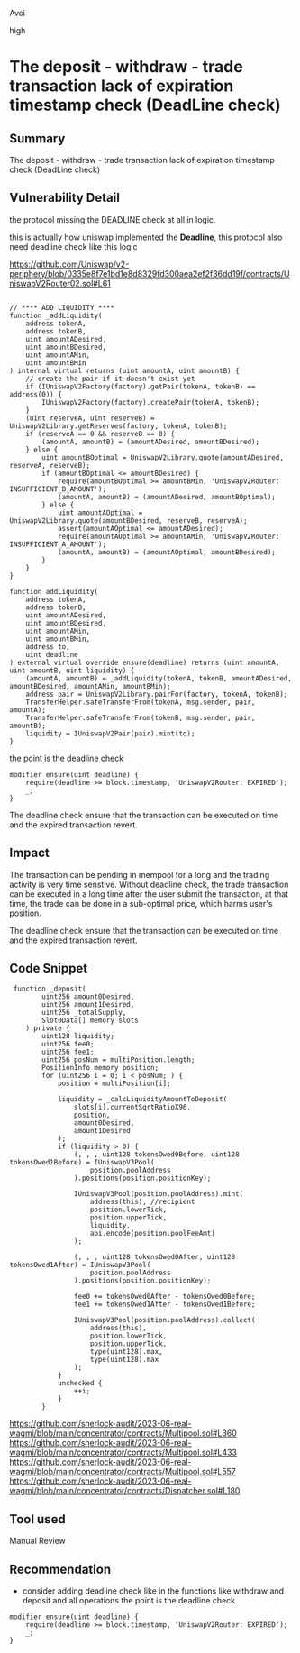 Avci

high

# The deposit - withdraw - trade transaction lack of expiration timestamp check (DeadLine check)

## Summary
The deposit - withdraw - trade transaction lack of expiration timestamp check (DeadLine check)
## Vulnerability Detail
the protocol missing the DEADLINE check at all in logic. 

this is actually how uniswap implemented the **Deadline**, this protocol also need deadline check like this logic 

https://github.com/Uniswap/v2-periphery/blob/0335e8f7e1bd1e8d8329fd300aea2ef2f36dd19f/contracts/UniswapV2Router02.sol#L61
```solidity

// **** ADD LIQUIDITY ****
function _addLiquidity(
	address tokenA,
	address tokenB,
	uint amountADesired,
	uint amountBDesired,
	uint amountAMin,
	uint amountBMin
) internal virtual returns (uint amountA, uint amountB) {
	// create the pair if it doesn't exist yet
	if (IUniswapV2Factory(factory).getPair(tokenA, tokenB) == address(0)) {
		IUniswapV2Factory(factory).createPair(tokenA, tokenB);
	}
	(uint reserveA, uint reserveB) = UniswapV2Library.getReserves(factory, tokenA, tokenB);
	if (reserveA == 0 && reserveB == 0) {
		(amountA, amountB) = (amountADesired, amountBDesired);
	} else {
		uint amountBOptimal = UniswapV2Library.quote(amountADesired, reserveA, reserveB);
		if (amountBOptimal <= amountBDesired) {
			require(amountBOptimal >= amountBMin, 'UniswapV2Router: INSUFFICIENT_B_AMOUNT');
			(amountA, amountB) = (amountADesired, amountBOptimal);
		} else {
			uint amountAOptimal = UniswapV2Library.quote(amountBDesired, reserveB, reserveA);
			assert(amountAOptimal <= amountADesired);
			require(amountAOptimal >= amountAMin, 'UniswapV2Router: INSUFFICIENT_A_AMOUNT');
			(amountA, amountB) = (amountAOptimal, amountBDesired);
		}
	}
}

function addLiquidity(
	address tokenA,
	address tokenB,
	uint amountADesired,
	uint amountBDesired,
	uint amountAMin,
	uint amountBMin,
	address to,
	uint deadline
) external virtual override ensure(deadline) returns (uint amountA, uint amountB, uint liquidity) {
	(amountA, amountB) = _addLiquidity(tokenA, tokenB, amountADesired, amountBDesired, amountAMin, amountBMin);
	address pair = UniswapV2Library.pairFor(factory, tokenA, tokenB);
	TransferHelper.safeTransferFrom(tokenA, msg.sender, pair, amountA);
	TransferHelper.safeTransferFrom(tokenB, msg.sender, pair, amountB);
	liquidity = IUniswapV2Pair(pair).mint(to);
}
```
the point is the deadline check
```solidity
modifier ensure(uint deadline) {
	require(deadline >= block.timestamp, 'UniswapV2Router: EXPIRED');
	_;
}
```

The deadline check ensure that the transaction can be executed on time and the expired transaction revert.
## Impact

The transaction can be pending in mempool for a long and the trading activity is very time senstive. Without deadline check, the trade transaction can be executed in a long time after the user submit the transaction, at that time, the trade can be done in a sub-optimal price, which harms user's position.

The deadline check ensure that the transaction can be executed on time and the expired transaction revert.
## Code Snippet
```solidity
 function _deposit(
        uint256 amount0Desired,
        uint256 amount1Desired,
        uint256 _totalSupply,
        Slot0Data[] memory slots
    ) private {
        uint128 liquidity;
        uint256 fee0;
        uint256 fee1;
        uint256 posNum = multiPosition.length;
        PositionInfo memory position;
        for (uint256 i = 0; i < posNum; ) {
            position = multiPosition[i];

            liquidity = _calcLiquidityAmountToDeposit(
                slots[i].currentSqrtRatioX96,
                position,
                amount0Desired,
                amount1Desired
            );
            if (liquidity > 0) {
                (, , , uint128 tokensOwed0Before, uint128 tokensOwed1Before) = IUniswapV3Pool(
                    position.poolAddress
                ).positions(position.positionKey);

                IUniswapV3Pool(position.poolAddress).mint(
                    address(this), //recipient
                    position.lowerTick,
                    position.upperTick,
                    liquidity,
                    abi.encode(position.poolFeeAmt)
                );

                (, , , uint128 tokensOwed0After, uint128 tokensOwed1After) = IUniswapV3Pool(
                    position.poolAddress
                ).positions(position.positionKey);

                fee0 += tokensOwed0After - tokensOwed0Before;
                fee1 += tokensOwed1After - tokensOwed1Before;

                IUniswapV3Pool(position.poolAddress).collect(
                    address(this),
                    position.lowerTick,
                    position.upperTick,
                    type(uint128).max,
                    type(uint128).max
                );
            }
            unchecked {
                ++i;
            }
        }

```
https://github.com/sherlock-audit/2023-06-real-wagmi/blob/main/concentrator/contracts/Multipool.sol#L360
https://github.com/sherlock-audit/2023-06-real-wagmi/blob/main/concentrator/contracts/Multipool.sol#L433
https://github.com/sherlock-audit/2023-06-real-wagmi/blob/main/concentrator/contracts/Multipool.sol#L557
https://github.com/sherlock-audit/2023-06-real-wagmi/blob/main/concentrator/contracts/Dispatcher.sol#L180

## Tool used

Manual Review

## Recommendation
- consider adding deadline check like in the functions like withdraw and deposit and all operations 
the point is the deadline check
```solidity
modifier ensure(uint deadline) {
	require(deadline >= block.timestamp, 'UniswapV2Router: EXPIRED');
	_;
}
```